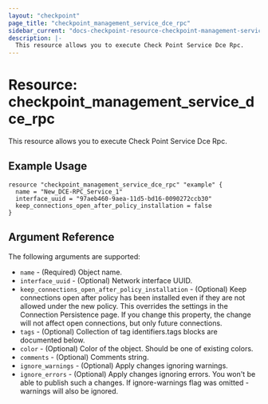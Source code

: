 ```yaml
---
layout: "checkpoint"
page_title: "checkpoint_management_service_dce_rpc"
sidebar_current: "docs-checkpoint-resource-checkpoint-management-service-dce-rpc"
description: |-
  This resource allows you to execute Check Point Service Dce Rpc.
---
```


# Resource: checkpoint_management_service_dce_rpc

This resource allows you to execute Check Point Service Dce Rpc.

## Example Usage


```hcl
resource "checkpoint_management_service_dce_rpc" "example" {
  name = "New_DCE-RPC_Service_1"
  interface_uuid = "97aeb460-9aea-11d5-bd16-0090272ccb30"
  keep_connections_open_after_policy_installation = false
}
```

## Argument Reference

The following arguments are supported:

* `name` - (Required) Object name. 
* `interface_uuid` - (Optional) Network interface UUID. 
* `keep_connections_open_after_policy_installation` - (Optional) Keep connections open after policy has been installed even if they are not allowed under the new policy. This overrides the settings in the Connection Persistence page. If you change this property, the change will not affect open connections, but only future connections. 
* `tags` - (Optional) Collection of tag identifiers.tags blocks are documented below.
* `color` - (Optional) Color of the object. Should be one of existing colors. 
* `comments` - (Optional) Comments string. 
* `ignore_warnings` - (Optional) Apply changes ignoring warnings. 
* `ignore_errors` - (Optional) Apply changes ignoring errors. You won't be able to publish such a changes. If ignore-warnings flag was omitted - warnings will also be ignored. 
